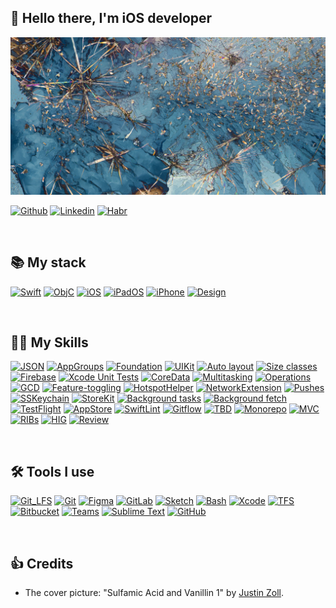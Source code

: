 ## 👋 Hello there, I'm iOS developer

[![MasterHead](https://raw.githubusercontent.com/elena-lemeshko/elena-lemeshko/main/Assets/Backgrounds/Sulfamic_Acid_and_Vanillin_1.jpeg)](https://github.com/elena-lemeshko/)

[![Github](https://img.shields.io/badge/-Gist_Github-000?style=flat&logo=Github&logoColor=white)](https://gist.github.com/elena-lemeshko)
[![Linkedin](https://img.shields.io/badge/-LinkedIn-blue?style=flat&logo=Linkedin&logoColor=white)](https://www.linkedin.com/in/elena-lemeshko-558836a2/)
[![Habr](https://img.shields.io/badge/-Career_Habr-000?style=flat&logo=habr&logoColor=white)](https://www.linkedin.com/in/elena-lemeshko-558836a2/)

&nbsp;

## 📚 My stack

[![Swift](https://img.shields.io/badge/Language-Swift_v.2+-brightgreen.svg)]()
[![ObjC](https://img.shields.io/badge/Language-Objective--C-brightgreen.svg)]()
[![iOS](https://img.shields.io/badge/OS-iOS_v.6+-brightgreen.svg)]()
[![iPadOS](https://img.shields.io/badge/OS-iPadOS_v.13+-brightgreen.svg)]()
[![iPhone](https://img.shields.io/badge/Devices-iPhone/iPod/iPad-brightgreen.svg)]()
[![Design](https://img.shields.io/badge/Design-Universal_application-brightgreen.svg)]()

&nbsp;

## 👩‍💻 My Skills

[![JSON](https://img.shields.io/badge/JSON-black.svg?style=flat&logo=json)]()
[![AppGroups](https://img.shields.io/badge/App_Groups-saddlebrown.svg?style=flat)]()
[![Foundation](https://img.shields.io/badge/Foundation-firebrick.svg?style=flat)]()
[![UIKit](https://img.shields.io/badge/UIKit-red.svg?style=flat)]()
[![Auto layout](https://img.shields.io/badge/Auto_layout-tomato.svg?style=flat)]()
[![Size classes](https://img.shields.io/badge/Size_classes-lightcoral.svg?style=flat)]()
[![Firebase](https://img.shields.io/badge/Firebase-%23FFCA28.svg?style=flat&logo=firebase&logoColor=white)]()
[![Xcode Unit Tests](https://img.shields.io/badge/Xcode_Unit_Tests-moccasin.svg?style=flat)]()
[![CoreData](https://img.shields.io/badge/Core_Data-lemonchiffon.svg?style=flat)]()
[![Multitasking](https://img.shields.io/badge/Multitasking-ivory.svg?style=flat)]()
[![Operations](https://img.shields.io/badge/Operations-honeydew.svg?style=flat)]()
[![GCD](https://img.shields.io/badge/GCD-palegreen.svg?style=flat)]()
[![Feature-toggling](https://img.shields.io/badge/Feature--toggling-lightgreen.svg?style=flat)]()
[![HotspotHelper](https://img.shields.io/badge/HotspotHelper-brightengreen.svg?style=flat)]()
[![NetworkExtension](https://img.shields.io/badge/Network_Extension-seagreen.svg?style=flat)]()
[![Pushes](https://img.shields.io/badge/Local&Remote_Push_Notifications-teal.svg?style=flat)]()
[![SSKeychain](https://img.shields.io/badge/SSKeychain-aquamarine.svg?style=flat)]()
[![StoreKit](https://img.shields.io/badge/StoreKit-paleturquoise.svg?style=flat)]()
[![Background tasks](https://img.shields.io/badge/Background_tasks-deepskyblue.svg?style=flat)]()
[![Background fetch](https://img.shields.io/badge/Background_fetch-skyblue.svg?style=flat)]()
[![TestFlight](https://img.shields.io/badge/TestFlight-%2356AFF2.svg?style=flat)]()
[![AppStore](https://img.shields.io/badge/App_Store_Connect-%230D96F6?style=flat&logo=app-store&logoColor=white)]()
[![SwiftLint](https://img.shields.io/badge/SwiftLint-blue.svg?style=flat)]()
[![Gitflow](https://img.shields.io/badge/Gitflow-royalblue.svg?style=flat)]()
[![TBD](https://img.shields.io/badge/Trunk--based_development-navy.svg?style=flat)]()
[![Monorepo](https://img.shields.io/badge/Monorepo-indigo.svg?style=flat)]()
[![MVC](https://img.shields.io/badge/MVC-purple.svg?style=flat)]()
[![RIBs](https://img.shields.io/badge/RIBs-darkviolet.svg?style=flat)]()
[![HIG](https://img.shields.io/badge/Human_Interface_Guidelines-darkgray.svg?style=flat)]()
[![Review](https://img.shields.io/badge/AppStore_Review_Guidelines-slategray.svg?style=flat)]()


&nbsp;

## 🛠️ Tools I use

[![Git_LFS](https://img.shields.io/badge/Git_LFS-%23F64935.svg?style=flat&logo=gitlfs&logoColor=white)]()
[![Git](https://img.shields.io/badge/Git-%23F05032.svg?style=flat&logo=git&logoColor=white)]()
[![Figma](https://img.shields.io/badge/Figma-%23F24E1E.svg?style=flat&logo=figma&logoColor=white)]()
[![GitLab](https://img.shields.io/badge/GitLab-%23FCA121.svg?style=flat&logo=gitlab&logoColor=white)]()
[![Sketch](https://img.shields.io/badge/Sketch-%23F7B500.svg?style=flat&logo=sketch&logoColor=white)]()
[![Bash](https://img.shields.io/badge/Bash-%234EAA25.svg?style=flat&logo=gnu-bash&logoColor=white)]()
[![Xcode](https://img.shields.io/badge/Xcode-%23147EFB?style=flat&logo=Xcode&logoColor=white)]()
[![TFS](https://img.shields.io/badge/Team_Foundation_Server-%230078D7.svg?style=flat&logo=azure-devops&logoColor=white)]()
[![Bitbucket](https://img.shields.io/badge/Bitbucket-%230052CC.svg?style=flat&logo=bitbucket&logoColor=white)]()
[![Teams](https://img.shields.io/badge/Microsoft_Teams-%236264A7.svg?style=flat&logo=microsoft-teams&logoColor=white)]()
[![Sublime Text](https://img.shields.io/badge/Sublime_text-%235C5C5C.svg?style=flat&logo=sublime-text&logoColor=important)]()
[![GitHub](https://img.shields.io/badge/GitHub-%23181717.svg?style=flat&logo=github&logoColor=white)]()

&nbsp;

## 👍 Credits

- The cover picture: "Sulfamic Acid and Vanillin 1" by [Justin Zoll](http://www.justinzoll.com/).
